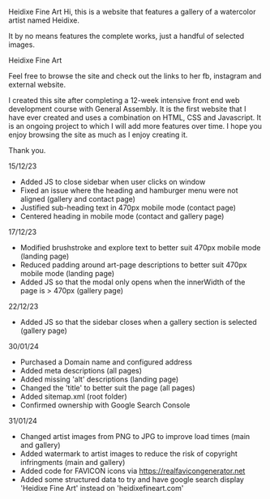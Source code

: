 Heidixe Fine Art
Hi, this is a website that features a gallery of a watercolor artist named Heidixe.

It by no means features the complete works, just a handful of selected images.

Heidixe Fine Art

Feel free to browse the site and check out the links to her fb, instagram and external website.

I created this site after completing a 12-week intensive front end web development course with General Assembly. It is the first website that I have ever created and uses a combination on HTML, CSS and Javascript. It is an ongoing project to which I will add more features over time. I hope you enjoy browsing the site as much as I enjoy creating it.

Thank you.


15/12/23
- Added JS to close sidebar when user clicks on window
- Fixed an issue where the heading and hamburger menu were not aligned (gallery and contact page)
- Justified sub-heading text in 470px mobile mode (contact page)
- Centered heading in mobile mode (contact and gallery page)

17/12/23
- Modified brushstroke and explore text to better suit 470px mobile mode (landing page)
- Reduced padding around art-page descriptions to better suit 470px mobile mode (landing page)
- Added JS so that the modal only opens when the innerWidth of the page is > 470px (gallery page)

22/12/23
- Added JS so that the sidebar closes when a gallery section is selected (gallery page)

30/01/24
- Purchased a Domain name and configured address
- Added meta descriptions (all pages)
- Added missing 'alt' descriptions (landing page)
- Changed the 'title' to better suit the page (all pages)
- Added sitemap.xml (root folder)
- Confirmed ownership with Google Search Console

31/01/24
- Changed artist images from PNG to JPG to improve load times (main and gallery)
- Added watermark to artist images to reduce the risk of copyright infringments (main and gallery)
- Added code for FAVICON icons via https://realfavicongenerator.net
- Added some structured data to try and have google search display 'Heidixe Fine Art' instead on 'heidixefineart.com'
